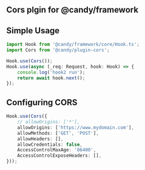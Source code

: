 ## Cors plgin for @candy/framework

## Simple Usage

```typescript
import Hook from '@candy/framework/core/Hook.ts';
import Cors from '@candy/plugin-cors';

Hook.use(Cors());
Hook.use(async (_req: Request, hook: Hook) => {
    console.log('hook2 run');
    return await hook.next();
});
```

## Configuring CORS

```typescript
Hook.use(Cors({
    // allowOrigins: ['*'],
    allowOrigins: ['https://www.mydomain.com'],
    allowMethods: ['GET', 'POST'],
    allowHeaders: [],
    allowCredentials: false,
    AccessControlMaxAge: '86400',
    AccessControlExposeHeaders: [],
}));
```
